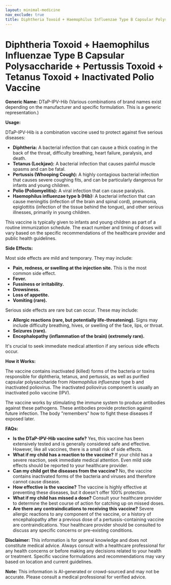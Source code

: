 ```yaml
---
layout: minimal-medicine
nav_exclude: true
title: Diphtheria Toxoid + Haemophilus Influenzae Type B Capsular Polysaccharide + Pertussis Toxoid + Tetanus Toxoid + Inactivated Polio Vaccine
---
```


# Diphtheria Toxoid + Haemophilus Influenzae Type B Capsular Polysaccharide + Pertussis Toxoid + Tetanus Toxoid + Inactivated Polio Vaccine

**Generic Name:** DTaP-IPV-Hib (Various combinations of brand names exist depending on the manufacturer and specific formulation.  This is a generic representation.)

**Usage:**

DTaP-IPV-Hib is a combination vaccine used to protect against five serious diseases:

* **Diphtheria:** A bacterial infection that can cause a thick coating in the back of the throat, difficulty breathing, heart failure, paralysis, and death.
* **Tetanus (Lockjaw):** A bacterial infection that causes painful muscle spasms and can be fatal.
* **Pertussis (Whooping Cough):** A highly contagious bacterial infection that causes severe coughing fits, and can be particularly dangerous for infants and young children.
* **Polio (Poliomyelitis):** A viral infection that can cause paralysis.
* **Haemophilus influenzae type b (Hib):** A bacterial infection that can cause meningitis (infection of the brain and spinal cord), pneumonia, epiglottitis (infection of the tissue behind the tongue), and other serious illnesses, primarily in young children.


This vaccine is typically given to infants and young children as part of a routine immunization schedule.  The exact number and timing of doses will vary based on the specific recommendations of the healthcare provider and public health guidelines.

**Side Effects:**

Most side effects are mild and temporary. They may include:

* **Pain, redness, or swelling at the injection site.** This is the most common side effect.
* **Fever.**
* **Fussiness or irritability.**
* **Drowsiness.**
* **Loss of appetite.**
* **Vomiting (rare).**

Serious side effects are rare but can occur.  These may include:

* **Allergic reactions (rare, but potentially life-threatening).**  Signs may include difficulty breathing, hives, or swelling of the face, lips, or throat.
* **Seizures (rare).**
* **Encephalopathy (inflammation of the brain) (extremely rare).**

It's crucial to seek immediate medical attention if any serious side effects occur.

**How it Works:**

The vaccine contains inactivated (killed) forms of the bacteria or toxins responsible for diphtheria, tetanus, and pertussis, as well as purified capsular polysaccharide from *Haemophilus influenzae* type b and inactivated poliovirus.  The inactivated poliovirus component is usually an inactivated polio vaccine (IPV).

The vaccine works by stimulating the immune system to produce antibodies against these pathogens.  These antibodies provide protection against future infection.  The body "remembers" how to fight these diseases if exposed later.

**FAQs:**

* **Is the DTaP-IPV-Hib vaccine safe?** Yes, this vaccine has been extensively tested and is generally considered safe and effective.  However, like all vaccines, there is a small risk of side effects.
* **What if my child has a reaction to the vaccine?** If your child has a severe reaction, seek immediate medical attention.  Even mild side effects should be reported to your healthcare provider.
* **Can my child get the diseases from the vaccine?** No, the vaccine contains inactivated forms of the bacteria and viruses and therefore cannot cause disease.
* **How effective is the vaccine?** The vaccine is highly effective at preventing these diseases, but it doesn't offer 100% protection.
* **What if my child has missed a dose?** Consult your healthcare provider to determine the best course of action for catching up on missed doses.
* **Are there any contraindications to receiving this vaccine?**  Severe allergic reactions to any component of the vaccine, or a history of encephalopathy after a previous dose of a pertussis-containing vaccine are contraindications.  Your healthcare provider should be consulted to discuss any specific concerns or pre-existing conditions.


**Disclaimer:** This information is for general knowledge and does not constitute medical advice. Always consult with a healthcare professional for any health concerns or before making any decisions related to your health or treatment.  Specific vaccine formulations and recommendations may vary based on location and current guidelines.


**Note:** This information is AI-generated or crowd-sourced and may not be accurate. Please consult a medical professional for verified advice.